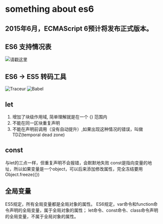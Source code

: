# something about es6

## 2015年6月，ECMAScript 6预计将发布正式版本。

## ES6 支持情况表
![请戳这里](http://kangax.github.io/compat-table/es6/)

## ES6 -> ES5 转码工具
![Traceur](https://github.com/google/traceur-compiler/wiki/Getting-Started)
![Babel](https://babeljs.io/)

## let
1. 增加了块级作用域, 简单理解就是在一个 {} 范围内
2. 不能在同一区块重复声明
3. 不能在声明前调用（没有自动提升）,如果出现这种情况的错误，叫做 TDZ(temporal dead zone)

## const
与let的三点一样，但重复声明不会报错，会默默地失败
const是指向变量的地址，所以如果变量是一个object，可以后来添加修改属性，完全冻结要用
Object.freeze({})

## 全局变量
ES5规定，所有全局变量都是全局对象的属性。
ES6规定，var命令和function命令声明的全局变量，属于全局对象的属性；
let命令、const命令、class命令声明的全局变量，不属于全局对象的属性。
